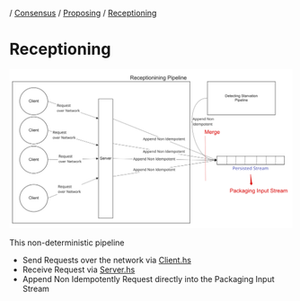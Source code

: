 / [Consensus](https://github.com/dolla-consortium/consensus) / [Proposing](https://github.com/dolla-consortium/consensus-proposing) / [Receptioning](#receptioning)
# Receptioning

![overview](documentation/media/overview.png)

This non-deterministic pipeline
- Send Requests over the network via [Client.hs](lib/Dolla/Consensus/Proposing/Receptioning/API/Client/Client.hs)
- Receive Request via [Server.hs](lib/Dolla/Consensus/Proposing/Receptioning/Server/Server.hs)
- Append Non Idempotently Request directly into the Packaging Input Stream


